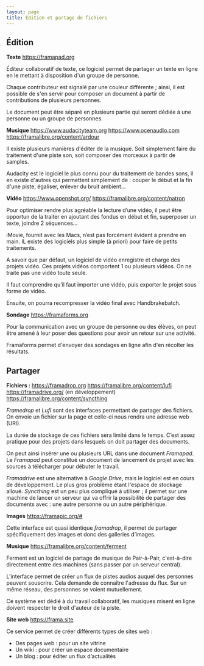 ```yaml
---
layout: page
title: Édition et partage de fichiers
---
```


## Édition

**Texte**
https://framapad.org

Éditeur collaboratif de texte, ce logiciel permet de partager un texte en ligne en le mettant à disposition d'un groupe de personne.

Chaque contributeur est signalé par une couleur différente ; ainsi, il est possible de s'en servir pour composer un document à partir de contributions de plusieurs personnes.

Le document peut être séparé en plusieurs partie qui seront dédiée à une personne ou un groupe de personnes.

**Musique**
https://www.audacityteam.org
https://www.ocenaudio.com
https://framalibre.org/content/ardour

Il existe plusieurs manières d'éditer de la musique. Soit simplement faire du traitement d'une piste son, soit composer des morceaux à partir de samples.

Audacity est le logiciel le plus connu pour du traitement de bandes sons, il en existe d'autres qui permettent simplement de : couper le début et la fin d'une piste, égaliser, enlever du bruit ambient…

**Vidéo**
https://www.openshot.org/
https://framalibre.org/content/natron

Pour optimiser rendre plus agréable la lecture d’une vidéo, il peut être opportun de la traiter en ajoutant des fondus en début et fin, superposer un texte, joindre 2 séquences…

iMovie, fournit avec les Macs, n’est pas forcément évident à prendre en main. IL existe des logiciels plus simple (à priori) pour faire de petits traitements.

A savoir que par défaut, un logiciel de vidéo enregistre et charge des projets vidéo. Ces projets vidéos comportent 1 ou plusieurs vidéos. On ne traite pas une vidéo toute seule.

Il faut comprendre qu’il faut importer une vidéo, puis exporter le projet sous forme de vidéo.

Ensuite, on pourra recompresser la vidéo final avec Handbrakebatch.

**Sondage**
https://framaforms.org

Pour la communication avec un groupe de personne ou des élèves, on peut être amené à leur poser des questions pour avoir un retour sur une activité.

Framaforms permet d'envoyer des sondages en ligne afin d'en récolter les résultats.

## Partager

**Fichiers :**
https://framadrop.org
https://framalibre.org/content/lufi
https://framadrive.org/ (en développement)
https://framalibre.org/content/syncthing


*Framedrop* et *Lufi* sont des interfaces permettant de partager des fichiers. On envoie un fichier sur la page et celle-ci nous rendra une adresse web (URl).

La durée de stockage de ces fichiers sera limité dans le temps. C’est assez pratique pour des projets dans lesquels on doit partager des documents.

On peut ainsi insérer une ou plusieurs URL dans une document *Framapad*. Le *Framapad* peut constitué un document de lancement de projet avec les sources à télécharger pour débuter le travail.

*Framadrive* est une alternative à *Google Drive*, mais le logiciel est en cours de développement. Le plus gros problème étant l'espace de stockage alloué. *Syncthing* est un peu plus compliqué à utiliser ; il permet sur une machine de lancer un serveur qui va offrir la possibilité de partager des documents avec : une autre personne ou un autre périphérique.

**Images**
https://framapic.org/#

Cette interface est quasi identique *framadrop*, il permet de partager spécifiquement des images et donc des galleries d’images.

**Musique**
https://framalibre.org/content/ferment

Ferment est un logiciel de partage de musique de Pair-à-Pair, c'est-à-dire directement entre des machines (sans passer par un serveur central).

L’interface permet de créer un flux de pistes audios auquel des personnes peuvent souscrire. Cela demande de connaître l'adresse du flux. Sur un même réseau, des personnes se voient mutuellement.

Ce système est dédié à du travail collaboratif, les musiques misent en ligne doivent respecter le droit d'auteur de la piste.

**Site web**
https://frama.site

Ce service permet de créer différents types de sites web :

* Des pages web : pour un site vitrine
* Un wiki : pour créer un espace documentaire
* Un blog : pour éditer un flux d’actualités

